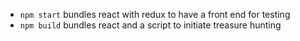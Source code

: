 - `npm start` bundles react with redux to have a front end for testing
- `npm build` bundles react and a script to initiate treasure hunting
